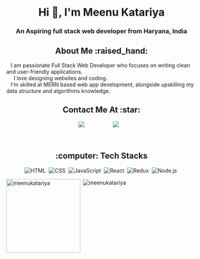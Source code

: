 <h1 align="center">Hi 👋, I'm Meenu Katariya</h1>
<h3 align="center">An Aspiring full stack web developer from Haryana, India</h3>



<h2 align="center">About Me :raised_hand:</h2>


 &nbsp;&nbsp;&nbsp;I am passionate Full Stack Web Developer who focuses on writing clean
and user-friendly applications.
<br/>
&nbsp;&nbsp;&nbsp; &nbsp;I love designing websites and coding.
<br/>
&nbsp;&nbsp;&nbsp;I'm skilled at MERN based web app development, alongside upskilling my data structure and algorithms knowledge.
<br/>


<!-- &nbsp;&nbsp;&nbsp;&nbsp;&nbsp;&nbsp;&nbsp;&nbsp;&nbsp;Portfolio: https://gayathry-portfolio.vercel.app/ -->









<h2 align="center">Contact Me At :star:</h2>

<p align="center">
   <a href="mailto:meenukatariya2330@gmail.com"><img src="https://img.shields.io/badge/gmail-%23D14836.svg?&style=for-the-badge&logo=gmail&logoColor=white" /></a>&nbsp;&nbsp;&nbsp;&nbsp;&nbsp;&nbsp;&nbsp;&nbsp;
  <a /></a>&nbsp;&nbsp;&nbsp;&nbsp;
  <a/></a>&nbsp;&nbsp;&nbsp;&nbsp;
  <a href="https://linkedin.com/in/meenukatariya"><img src="https://img.shields.io/badge/linkedin-%230077B5.svg?&style=for-the-badge&logo=linkedin&logoColor=white" /></a>&nbsp;&nbsp;&nbsp;&nbsp;
 </p> 

<br/>



<h2 align="center">:computer: Tech Stacks </h2>
<div align="center">
  
  ![HTML](https://img.shields.io/badge/html5%20-%23E34F26.svg?&style=for-the-badge&logo=html5&logoColor=white)&nbsp;
  ![CSS](https://img.shields.io/badge/css3%20-%231572B6.svg?&style=for-the-badge&logo=css3&logoColor=white)&nbsp;
  ![JavaScript](https://img.shields.io/badge/javascript%20-%23323330.svg?&style=for-the-badge&logo=javascript&logoColor=%23F7DF1E)&nbsp;
  ![React](https://img.shields.io/badge/react%20-%2320232a.svg?&style=for-the-badge&logo=react&logoColor=%2361DAFB)&nbsp;
  ![Redux](https://img.shields.io/badge/redux-%23593d88.svg?&style=for-the-badge&logo=redux&logoColor=white)&nbsp;
  ![Node.js](https://img.shields.io/badge/node.js%20-%2343853D.svg?&style=for-the-badge&logo=node.js&logoColor=white)&nbsp;
<!--   ![Express.js](https://img.shields.io/badge/express.js-%23404d59.svg?style=for-the-badge&logo=express&logoColor=%2361DAFB) -->
<!--   ![MongoDB](https://img.shields.io/badge/MongoDB-%234ea94b.svg?&style=for-the-badge&logo=mongodb&logoColor=white)&nbsp; -->
<!--   ![Boot Strap](https://img.shields.io/badge/BootStrap-%234ea94b.svg?&style=for-the-badge&logo=bootstrap&logoColor=white)&nbsp; -->
 
  
</div> 





<p><img align="left" src="https://github-readme-stats.vercel.app/api/top-langs?username=meenukatariya&show_icons=true&locale=en&layout=compact" height="196" alt="meenukatariya" /></p>

<p>&nbsp;<img align="center" src="https://github-readme-stats.vercel.app/api?username=meenukatariya&show_icons=true&locale=en" alt="meenukatariya" /></p>



